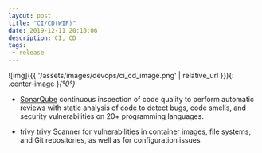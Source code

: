 ```yaml
---
layout: post
title: "CI/CD(WIP)"
date: 2019-12-11 20:10:06
description: CI, CD 
tags:
 - release
---
```

![img]({{ '/assets/images/devops/ci_cd_image.png' | relative_url }}){: .center-image }*(°0°)*

- [SonarQube](https://github.com/SonarSource/sonarqube)
continuous inspection of code quality to perform automatic reviews with static analysis of code to detect bugs, code smells, and security vulnerabilities on 20+ programming languages.

- trivy [trivy](https://github.com/aquasecurity/trivy)
Scanner for vulnerabilities in container images, file systems, and Git repositories, as well as for configuration issues

